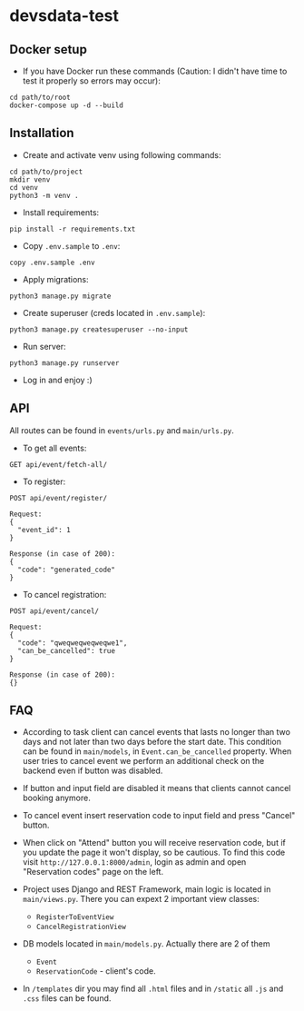 # devsdata-test


## Docker setup

- If you have Docker run these commands (Caution: I didn't have time to test it properly so errors may occur):
```
cd path/to/root
docker-compose up -d --build
```

## Installation


- Create and activate venv using following commands:
```
cd path/to/project
mkdir venv
cd venv
python3 -m venv .
```

- Install requirements:
```
pip install -r requirements.txt
```

- Copy `.env.sample` to `.env`:
```
copy .env.sample .env
```

- Apply migrations:
```
python3 manage.py migrate
```

- Create superuser (creds located in `.env.sample`):
```
python3 manage.py createsuperuser --no-input
```

- Run server:
```
python3 manage.py runserver
```

- Log in and enjoy :)


## API

All routes can be found in `events/urls.py` and `main/urls.py`.

- To get all events:
```
GET api/event/fetch-all/
```

- To register:

```
POST api/event/register/

Request:
{
  "event_id": 1
}

Response (in case of 200):
{
  "code": "generated_code"
}

```

- To cancel registration:
```
POST api/event/cancel/

Request:
{
  "code": "qweqweqweqweqwe1",
  "can_be_cancelled": true
}

Response (in case of 200):
{}
```


## FAQ

- According to task client can cancel events that lasts no longer than two days and not later than two days
before the start date. This condition can be found in `main/models`, in `Event.can_be_cancelled` property. When user tries to cancel event we perform an additional check on the backend even if button was disabled.

- If button and input field are disabled it means that clients cannot cancel booking anymore.

- To cancel event insert reservation code to input field and press "Cancel" button.

- When click on "Attend" button you will receive reservation code, but if you update the page it won't display, so be cautious. To find this code visit `http://127.0.0.1:8000/admin`, login as admin and open "Reservation codes" page on the left.

- Project uses Django and REST Framework, main logic is located in `main/views.py`. There you can expext 2 important view classes:

  - `RegisterToEventView`
  - `CancelRegistrationView`

- DB models located in `main/models.py`. Actually there are 2 of them

  - `Event`
  - `ReservationCode` - client's code.

- In `/templates` dir you may find all `.html` files and in `/static` all `.js` and `.css` files can be found.

